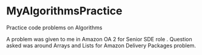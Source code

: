 # MyAlgorithmsPractice
Practice code problems on Algorithms

A problem was given to me in Amazon OA 2 for Senior SDE role .
Question asked was around Arrays and Lists for Amazon Delivery Packages problem.
